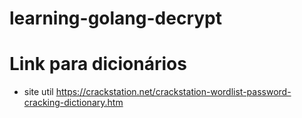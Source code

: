 # learning-golang-decrypt


# Link para dicionários
 - site util https://crackstation.net/crackstation-wordlist-password-cracking-dictionary.htm


